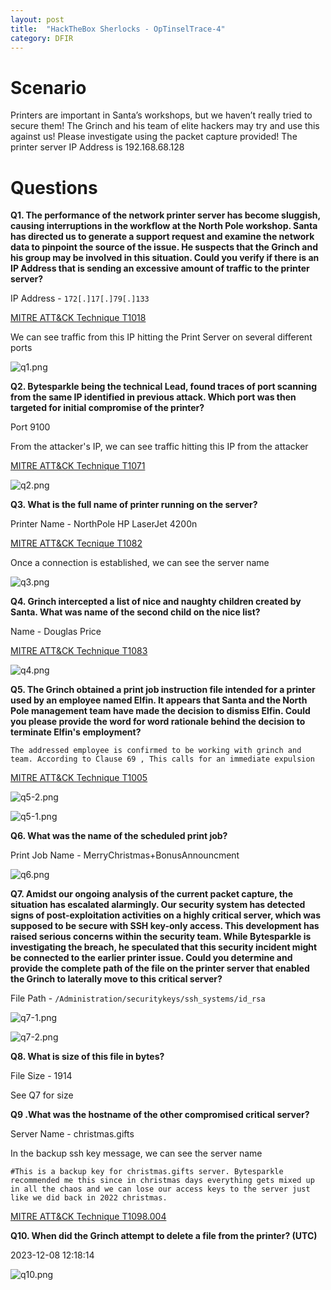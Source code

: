 ```yaml
---
layout: post
title:  "HackTheBox Sherlocks - OpTinselTrace-4"
category: DFIR
---
```



# Scenario

Printers are important in Santa’s workshops, but we haven’t really tried to secure them! The Grinch and his team of elite hackers may try and use this against us! Please investigate using the packet capture provided! The printer server IP Address is 192.168.68.128


# Questions

**Q1. The performance of the network printer server has become sluggish, causing interruptions in the workflow at the North Pole workshop. Santa has directed us to generate a support request and examine the network data to pinpoint the source of the issue. He suspects that the Grinch and his group may be involved in this situation. Could you verify if there is an IP Address that is sending an excessive amount of traffic to the printer server?**

IP Address - ```172[.]17[.]79[.]133```

[MITRE ATT&CK Technique T1018](https://attack.mitre.org/techniques/T1018/)

We can see traffic from this IP hitting the Print Server on several different ports

![q1.png](/images/HTB/Sherlocks/OpTinsel-Trace-4/q1.PNG)



**Q2. Bytesparkle being the technical Lead, found traces of port scanning from the same IP identified in previous attack. Which port was then targeted for initial compromise of the printer?**

Port 9100

From the attacker's IP, we can see traffic hitting this IP from the attacker

[MITRE ATT&CK Technique T1071](https://attack.mitre.org/techniques/T1071/)

![q2.png](/images/HTB/Sherlocks/OpTinsel-Trace-4/q2.PNG)



**Q3. What is the full name of printer running on the server?**

Printer Name - NorthPole HP LaserJet 4200n

[MITRE ATT&CK Tecnique T1082](https://attack.mitre.org/techniques/T1082/)

Once a connection is established, we can see the server name

![q3.png](/images/HTB/Sherlocks/OpTinsel-Trace-4/q3.PNG)

**Q4. Grinch intercepted a list of nice and naughty children created by Santa. What was name of the second child on the nice list?**

Name - Douglas Price

[MITRE ATT&CK Technique T1083](https://attack.mitre.org/techniques/T1083/)

![q4.png](/images/HTB/Sherlocks/OpTinsel-Trace-4/q4.PNG)

**Q5. The Grinch obtained a print job instruction file intended for a printer used by an employee named Elfin. It appears that Santa and the North Pole management team have made the decision to dismiss Elfin. Could you please provide the word for word rationale behind the decision to terminate Elfin's employment?**

```
The addressed employee is confirmed to be working with grinch and team. According to Clause 69 , This calls for an immediate expulsion
```
[MITRE ATT&CK Technique T1005](https://attack.mitre.org/techniques/T1005/)

![q5-2.png](/images/HTB/Sherlocks/OpTinsel-Trace-4/q5-2.PNG)


![q5-1.png](/images/HTB/Sherlocks/OpTinsel-Trace-4/q5-1.png)

**Q6. What was the name of the scheduled print job?**

Print Job Name - MerryChristmas+BonusAnnouncment

![q6.png](/images/HTB/Sherlocks/OpTinsel-Trace-4/q6.PNG)

**Q7. Amidst our ongoing analysis of the current packet capture, the situation has escalated alarmingly. Our security system has detected signs of post-exploitation activities on a highly critical server, which was supposed to be secure with SSH key-only access. This development has raised serious concerns within the security team. While Bytesparkle is investigating the breach, he speculated that this security incident might be connected to the earlier printer issue. Could you determine and provide the complete path of the file on the printer server that enabled the Grinch to laterally move to this critical server?**

File Path  - ```/Administration/securitykeys/ssh_systems/id_rsa```

![q7-1.png](/images/HTB/Sherlocks/OpTinsel-Trace-4/q7-1.PNG)

![q7-2.png](/images/HTB/Sherlocks/OpTinsel-Trace-4/q7-2.PNG)



**Q8. What is size of this file in bytes?**

File Size - 1914

See Q7 for size

**Q9 .What was the hostname of the other compromised critical server?**

Server Name - christmas.gifts

In the backup ssh key message, we can see the server name

```
#This is a backup key for christmas.gifts server. Bytesparkle recommended me this since in christmas days everything gets mixed up in all the chaos and we can lose our access keys to the server just like we did back in 2022 christmas.
```

[MITRE ATT&CK Technique T1098.004](https://attack.mitre.org/techniques/T1098/004/)

**Q10. When did the Grinch attempt to delete a file from the printer? (UTC)**

2023-12-08 12:18:14

![q10.png](/images/HTB/Sherlocks/OpTinsel-Trace-4/q10.PNG)
